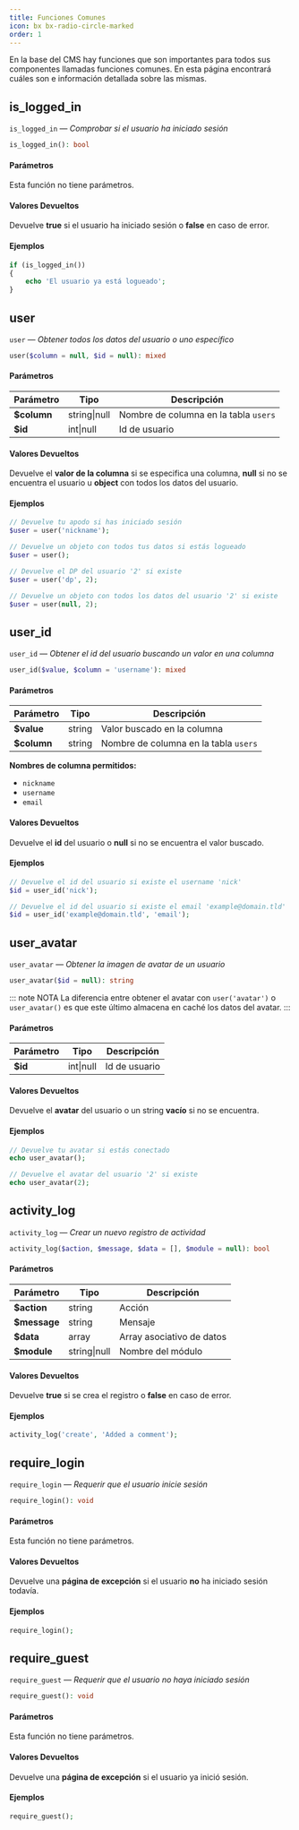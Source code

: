 ```yaml
---
title: Funciones Comunes
icon: bx bx-radio-circle-marked
order: 1
---
```


En la base del CMS hay funciones que son importantes para todos sus componentes llamadas funciones comunes. En esta página encontrará cuáles son e información detallada sobre las mismas.

## is_logged_in

`is_logged_in` — _Comprobar si el usuario ha iniciado sesión_

```php
is_logged_in(): bool
```

#### Parámetros

Esta función no tiene parámetros.

#### Valores Devueltos

Devuelve **true** si el usuario ha iniciado sesión o **false** en caso de error.

#### Ejemplos

```php
if (is_logged_in())
{
    echo 'El usuario ya está logueado';
}
```

## user

`user` — _Obtener todos los datos del usuario o uno específico_

```php
user($column = null, $id = null): mixed
```

#### Parámetros

| Parámetro | Tipo | Descripción |
| ------- | ------- | ------- |
| **$column** | string\|null | Nombre de columna en la tabla `users` |
| **$id** | int\|null | Id de usuario |

#### Valores Devueltos

Devuelve el **valor de la columna** si se especifica una columna, **null** si no se encuentra el usuario u **object** con todos los datos del usuario.

#### Ejemplos

```php
// Devuelve tu apodo si has iniciado sesión
$user = user('nickname');

// Devuelve un objeto con todos tus datos si estás logueado
$user = user();

// Devuelve el DP del usuario '2' si existe
$user = user('dp', 2);

// Devuelve un objeto con todos los datos del usuario '2' si existe
$user = user(null, 2);
```

## user_id

`user_id` — _Obtener el id del usuario buscando un valor en una columna_

```php
user_id($value, $column = 'username'): mixed
```

#### Parámetros

| Parámetro | Tipo | Descripción |
| ------- | ------- | ------- |
| **$value** | string | Valor buscado en la columna |
| **$column** | string | Nombre de columna en la tabla `users` |

**Nombres de columna permitidos:**

- `nickname`
- `username`
- `email`

#### Valores Devueltos

Devuelve el **id** del usuario o **null** si no se encuentra el valor buscado.

#### Ejemplos

```php
// Devuelve el id del usuario si existe el username 'nick'
$id = user_id('nick');

// Devuelve el id del usuario si existe el email 'example@domain.tld'
$id = user_id('example@domain.tld', 'email');
```

## user_avatar

`user_avatar` — _Obtener la imagen de avatar de un usuario_

```php
user_avatar($id = null): string
```

::: note NOTA
La diferencia entre obtener el avatar con `user('avatar')` o `user_avatar()` es que este último almacena en caché los datos del avatar.
:::

#### Parámetros

| Parámetro | Tipo | Descripción |
| ------- | ------- | ------- |
| **$id** | int\|null | Id de usuario |

#### Valores Devueltos

Devuelve el **avatar** del usuario o un string **vacío** si no se encuentra.

#### Ejemplos

```php
// Devuelve tu avatar si estás conectado
echo user_avatar();

// Devuelve el avatar del usuario '2' si existe
echo user_avatar(2);
```

## activity_log

`activity_log` — _Crear un nuevo registro de actividad_

```php
activity_log($action, $message, $data = [], $module = null): bool
```

#### Parámetros

| Parámetro | Tipo | Descripción |
| ------- | ------- | ------- |
| **$action** | string | Acción |
| **$message** | string | Mensaje |
| **$data** | array | Array asociativo de datos |
| **$module** | string\|null | Nombre del módulo |

#### Valores Devueltos

Devuelve **true** si se crea el registro o **false** en caso de error.

#### Ejemplos

```php
activity_log('create', 'Added a comment');
```

## require_login

`require_login` — _Requerir que el usuario inicie sesión_

```php
require_login(): void
```

#### Parámetros

Esta función no tiene parámetros.

#### Valores Devueltos

Devuelve una **página de excepción** si el usuario **no** ha iniciado sesión todavía.

#### Ejemplos

```php
require_login();
```

## require_guest

`require_guest` — _Requerir que el usuario no haya iniciado sesión_

```php
require_guest(): void
```

#### Parámetros

Esta función no tiene parámetros.

#### Valores Devueltos

Devuelve una **página de excepción** si el usuario ya inició sesión.

#### Ejemplos

```php
require_guest();
```
